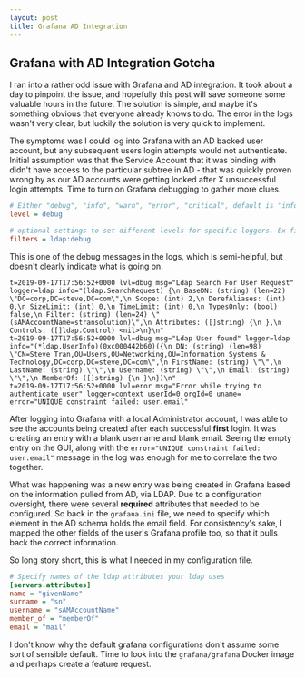 ```yaml
---
layout: post
title: Grafana AD Integration
---
```


## Grafana with AD Integration Gotcha
I ran into a rather odd issue with Grafana and AD integration.  It took about a day to pinpoint the issue, and hopefully this post will save someone some valuable hours in the future.  The solution is simple, and maybe it's something obvious that everyone already knows to do.  The error in the logs wasn't very clear, but luckily the solution is very quick to implement.


The symptoms was I could log into Grafana with an AD backed user account, but any subsequent users login attempts would not authenticate.  Initial assumption was that the Service
Account that it was binding with didn't have access to the particular subtree in AD - that was quickly proven wrong by as our AD accounts were getting locked after X unsuccessful login attempts.  Time to turn on Grafana debugging to gather more clues.

```ini
# Either "debug", "info", "warn", "error", "critical", default is "info"
level = debug

# optional settings to set different levels for specific loggers. Ex filters = sqlstore:debug
filters = ldap:debug
```

This is one of the debug messages in the logs, which is semi-helpful, but doesn't clearly indicate what is going on.

```
t=2019-09-17T17:56:52+0000 lvl=dbug msg="Ldap Search For User Request" logger=ldap info="(ldap.SearchRequest) {\n BaseDN: (string) (len=22) \"DC=corp,DC=steve,DC=com\",\n Scope: (int) 2,\n DerefAliases: (int) 0,\n SizeLimit: (int) 0,\n TimeLimit: (int) 0,\n TypesOnly: (bool) false,\n Filter: (string) (len=24) \"(sAMAccountName=stransolution)\",\n Attributes: ([]string) {\n },\n Controls: ([]ldap.Control) <nil>\n}\n"
t=2019-09-17T17:56:52+0000 lvl=dbug msg="Ldap User found" logger=ldap info="(*ldap.UserInfo)(0xc000442b60)({\n DN: (string) (len=98) \"CN=Steve Tran,OU=Users,OU=Networking,OU=Information Systems & Technology,DC=corp,DC=steve,DC=com\",\n FirstName: (string) \"\",\n LastName: (string) \"\",\n Username: (string) \"\",\n Email: (string) \"\",\n MemberOf: ([]string) {\n }\n})\n"
t=2019-09-17T17:56:52+0000 lvl=eror msg="Error while trying to authenticate user" logger=context userId=0 orgId=0 uname= error="UNIQUE constraint failed: user.email"
```

After logging into Grafana with a local Administrator account, I was able to see the accounts being created after each successful **first** login.  It was creating an entry with a blank username and blank email.  Seeing the empty entry on the GUI, along with the `error="UNIQUE constraint failed: user.email"` message in the log was enough for me to correlate the two together.  

What was happening was a new entry was being created in Grafana based on the information pulled from AD, via LDAP.  Due to a configuration oversight, there were several **required** attributes that needed to be configured.  So back in the `grafana.ini` file, we need to specify which element in the AD schema holds the email field.  For consistency's sake, I mapped the other fields of the user's Grafana profile too, so that it pulls back the correct information.   

So long story short, this is what I needed in my configuration file.
```ini
# Specify names of the ldap attributes your ldap uses
[servers.attributes]
name = "givenName"
surname = "sn"
username = "sAMAccountName"
member_of = "memberOf"
email = "mail"
```

I don't know why the default grafana configurations don't assume some sort of sensible default.  Time to look into the `grafana/grafana` Docker image and perhaps create a feature request.
